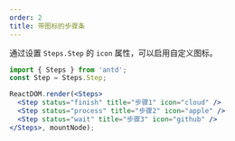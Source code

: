 ```yaml
---
order: 2
title: 带图标的步骤条
---
```


通过设置 `Steps.Step` 的 `icon` 属性，可以启用自定义图标。

````jsx
import { Steps } from 'antd';
const Step = Steps.Step;

ReactDOM.render(<Steps>
  <Step status="finish" title="步骤1" icon="cloud" />
  <Step status="process" title="步骤2" icon="apple" />
  <Step status="wait" title="步骤3" icon="github" />
</Steps>, mountNode);
````
